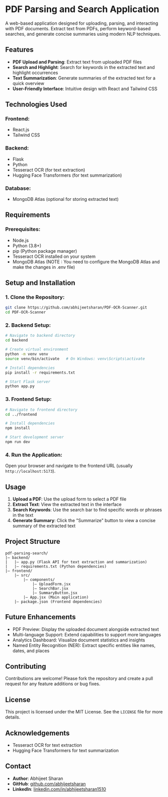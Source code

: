 # PDF Parsing and Search Application

A web-based application designed for uploading, parsing, and interacting with PDF documents. Extract text from PDFs, perform keyword-based searches, and generate concise summaries using modern NLP techniques.

## Features

* **PDF Upload and Parsing**: Extract text from uploaded PDF files
* **Search and Highlight**: Search for keywords in the extracted text and highlight occurrences
* **Text Summarization**: Generate summaries of the extracted text for a quick overview
* **User-Friendly Interface**: Intuitive design with React and Tailwind CSS

## Technologies Used

### Frontend:
* React.js
* Tailwind CSS

### Backend:
* Flask
* Python
* Tesseract OCR (for text extraction)
* Hugging Face Transformers (for text summarization)

### Database:
* MongoDB Atlas (optional for storing extracted text)

## Requirements

### Prerequisites:
* Node.js
* Python (3.8+)
* pip (Python package manager)
* Tesseract OCR installed on your system
* MongoDB Atlas (NOTE : You need to configure the MongoDB Atlas and make the changes in .env file)

## Setup and Installation

### 1. Clone the Repository:
```bash
git clone https://github.com/abhijeetsharan/PDF-OCR-Scanner.git
cd PDF-OCR-Scanner
```

### 2. Backend Setup:
```bash
# Navigate to backend directory
cd backend

# Create virtual environment
python -m venv venv
source venv/bin/activate   # On Windows: venv\Scripts\activate

# Install dependencies
pip install -r requirements.txt

# Start Flask server
python app.py
```

### 3. Frontend Setup:
```bash
# Navigate to frontend directory
cd ../frontend

# Install dependencies
npm install

# Start development server
npm run dev
```

### 4. Run the Application:
Open your browser and navigate to the frontend URL (usually `http://localhost:5173`).

## Usage

1. **Upload a PDF**: Use the upload form to select a PDF file
2. **Extract Text**: View the extracted text in the interface
3. **Search Keywords**: Use the search bar to find specific words or phrases in the text
4. **Generate Summary**: Click the "Summarize" button to view a concise summary of the extracted text

## Project Structure

```
pdf-parsing-search/
|— backend/
|   |— app.py (Flask API for text extraction and summarization)
|   |— requirements.txt (Python dependencies)
|— frontend/
    |— src/
        |— components/
            |— UploadForm.jsx
            |— SearchBar.jsx
            |— SummaryButton.jsx
        |— App.jsx (Main application)
    |— package.json (Frontend dependencies)
```

## Future Enhancements

* PDF Preview: Display the uploaded document alongside extracted text
* Multi-language Support: Extend capabilities to support more languages
* Analytics Dashboard: Visualize document statistics and insights
* Named Entity Recognition (NER): Extract specific entities like names, dates, and places

## Contributing

Contributions are welcome! Please fork the repository and create a pull request for any feature additions or bug fixes.

## License

This project is licensed under the MIT License. See the `LICENSE` file for more details.

## Acknowledgements

* Tesseract OCR for text extraction
* Hugging Face Transformers for text summarization

## Contact

* **Author**: Abhijeet Sharan
* **GitHub**: [github.com/abhijeetsharan](https://github.com/abhijeetsharan)
* **LinkedIn**: [linkedin.com/in/abhijeetsharan1510](https://linkedin.com/in/abhijeetsharan1510)
